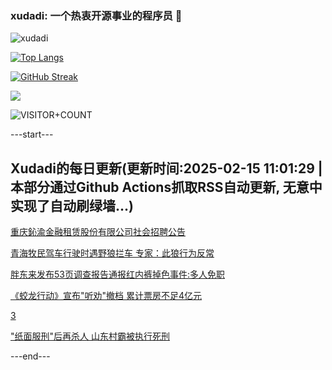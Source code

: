 ### xudadi: 一个热衷开源事业的程序员 👋

![xudadi](https://github-readme-stats-git-masterorgs-github-readme-stats-team.vercel.app/api?username=xudadi)

[![Top Langs](https://github-readme-stats.vercel.app/api/top-langs/?username=xudadi)](https://github.com/anuraghazra/github-readme-stats)

[![GitHub Streak](https://streak-stats.demolab.com?user=xudadi&locale=zh_Hans)](https://git.io/streak-stats)

![](https://raw.githubusercontent.com/xudadi/xudadi/main/assets/github-contribution-grid-snake.svg)

![VISITOR+COUNT](https://komarev.com/ghpvc/?username=xudadi&label=VISITOR+COUNT)


---start---

## Xudadi的每日更新(更新时间:2025-02-15 11:01:29 | 本部分通过Github Actions抓取RSS自动更新, 无意中实现了自动刷绿墙...)

[重庆鈊渝金融租赁股份有限公司社会招聘公告](https://www.gongkaoleida.com/article/2288821)

[青海牧民驾车行驶时遇野狼拦车 专家：此狼行为反常](https://m.163.com/news/article/JOCV7FPP051492T3.html)

[胖东来发布53页调查报告通报红内裤掉色事件:多人免职](https://m.163.com/news/article/JOCMQ0UQ0512B07B.html)

[《蛟龙行动》宣布"听劝"撤档 累计票房不足4亿元](https://m.163.com/news/article/JOCL0JPD0512B07B.html)

[3](https://m.163.com/touch/news/sub/domestic)

["纸面服刑"后再杀人 山东村霸被执行死刑](https://m.163.com/news/article/JOCPQS380512D3VJ.html)

---end---
